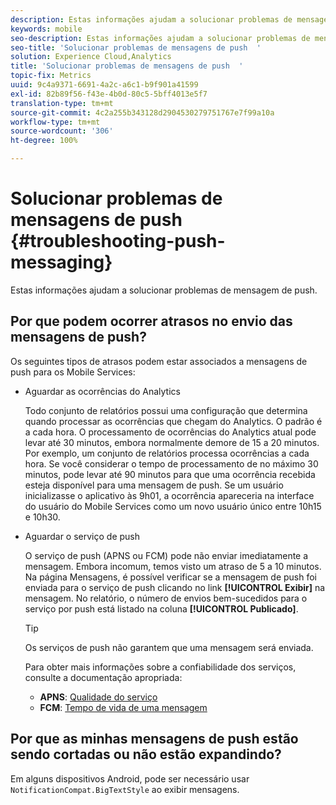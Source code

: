 ```yaml
---
description: Estas informações ajudam a solucionar problemas de mensagem de push.
keywords: mobile
seo-description: Estas informações ajudam a solucionar problemas de mensagem de push.
seo-title: 'Solucionar problemas de mensagens de push  '
solution: Experience Cloud,Analytics
title: 'Solucionar problemas de mensagens de push  '
topic-fix: Metrics
uuid: 9c4a9371-6691-4a2c-a6c1-b9f901a41599
exl-id: 82b89f56-f43e-4b0d-80c5-5bff4013e5f7
translation-type: tm+mt
source-git-commit: 4c2a255b343128d2904530279751767e7f99a10a
workflow-type: tm+mt
source-wordcount: '306'
ht-degree: 100%

---
```


# Solucionar problemas de mensagens de push {#troubleshooting-push-messaging}

Estas informações ajudam a solucionar problemas de mensagem de push.

## Por que podem ocorrer atrasos no envio das mensagens de push?

Os seguintes tipos de atrasos podem estar associados a mensagens de push para os Mobile Services:

* Aguardar as ocorrências do Analytics

   Todo conjunto de relatórios possui uma configuração que determina quando processar as ocorrências que chegam do Analytics. O padrão é a cada hora. O processamento de ocorrências do Analytics atual pode levar até 30 minutos, embora normalmente demore de 15 a 20 minutos. Por exemplo, um conjunto de relatórios processa ocorrências a cada hora. Se você considerar o tempo de processamento de no máximo 30 minutos, pode levar até 90 minutos para que uma ocorrência recebida esteja disponível para uma mensagem de push. Se um usuário inicializasse o aplicativo às 9h01, a ocorrência apareceria na interface do usuário do Mobile Services como um novo usuário único entre 10h15 e 10h30.

* Aguardar o serviço de push

   O serviço de push (APNS ou FCM) pode não enviar imediatamente a mensagem. Embora incomum, temos visto um atraso de 5 a 10 minutos. Na página Mensagens, é possível verificar se a mensagem de push foi enviada para o serviço de push clicando no link **[!UICONTROL Exibir]** na mensagem. No relatório, o número de envios bem-sucedidos para o serviço por push está listado na coluna **[!UICONTROL Publicado]**.

   >[!TIP]
   >
   >Os serviços de push não garantem que uma mensagem será enviada.

   Para obter mais informações sobre a confiabilidade dos serviços, consulte a documentação apropriada:

   * **APNS**: [Qualidade do serviço](https://developer.apple.com/library/content/documentation/NetworkingInternet/Conceptual/RemoteNotificationsPG/APNSOverview.html#//apple_ref/doc/uid/TP40008194-CH8-SW5)
   * **FCM**: [Tempo de vida de uma mensagem](https://firebase.google.com/docs/cloud-messaging/concept-options#lifetime)

## Por que as minhas mensagens de push estão sendo cortadas ou não estão expandindo?

Em alguns dispositivos Android, pode ser necessário usar `NotificationCompat.BigTextStyle` ao exibir mensagens.
